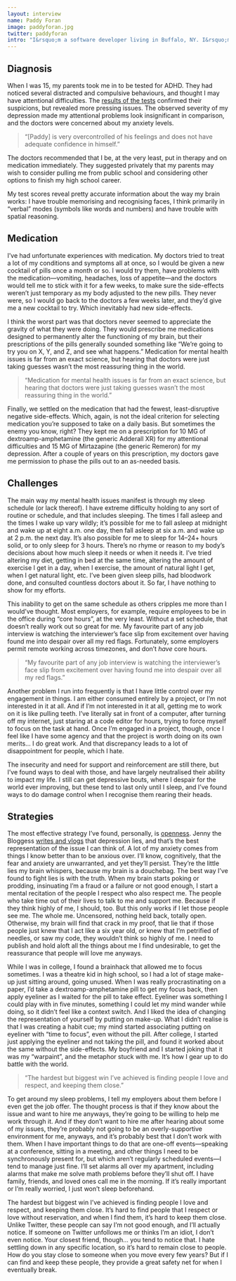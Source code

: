 ```yaml
---
layout: interview
name: Paddy Foran
image: paddyforan.jpg
twitter: paddyforan
intro: "I&rsquo;m a software developer living in Buffalo, NY. I&rsquo;m 23 years old. I [write](http://paddy.io/posts), I [talk](http://paddy.io/talks), and I [make things](https://github.com/paddyforan)."
---
```


## Diagnosis

When I was 15, my parents took me in to be tested for ADHD. They had noticed several distracted and compulsive behaviours, and thought I may have attentional difficulties. The [results of the tests](http://www.scribd.com/doc/77822500/Psych-Evaluation) confirmed their suspicions, but revealed more pressing issues. The observed severity of my depression made my attentional problems look insignificant in comparison, and the doctors were concerned about my anxiety levels.

> &ldquo;[Paddy] is very overcontrolled of his feelings and does not have adequate confidence in himself.&rdquo;

The doctors recommended that I be, at the very least, put in therapy and on medication immediately. They suggested privately that my parents may wish to consider pulling me from public school and considering other options to finish my high school career.

My test scores reveal pretty accurate information about the way my brain works: I have trouble memorising and recognising faces, I think primarily in &ldquo;verbal&rdquo; modes (symbols like words and numbers) and have trouble with spatial reasoning.

## Medication

I&rsquo;ve had unfortunate experiences with medication. My doctors tried to treat a lot of my conditions and symptoms all at once, so I would be given a new cocktail of pills once a month or so. I would try them, have problems with the medication&mdash;vomiting, headaches, loss of appetite&mdash;and the doctors would tell me to stick with it for a few weeks, to make sure the side-effects weren&rsquo;t just temporary as my body adjusted to the new pills. They never were, so I would go back to the doctors a few weeks later, and they&rsquo;d give me a new cocktail to try. Which inevitably had new side-effects.

I think the worst part was that doctors never seemed to appreciate the gravity of what they were doing. They would prescribe me medications designed to permanently alter the functioning of my brain, but their prescriptions of the pills generally sounded something like &ldquo;We&rsquo;re going to try you on X, Y, and Z, and see what happens.&rdquo; Medication for mental health issues is far from an exact science, but hearing that doctors were just taking guesses wasn&rsquo;t the most reassuring thing in the world.

> &ldquo;Medication for mental health issues is far from an exact science, but hearing that doctors were just taking guesses wasn&rsquo;t the most reassuring thing in the world.&rdquo;

Finally, we settled on the medication that had the fewest, least-disruptive negative side-effects. Which, again, is not the ideal criterion for selecting medication you&rsquo;re supposed to take on a daily basis. But sometimes the enemy you know, right? They kept me on a prescription for 10 MG of dextroamp-amphetamine (the generic Adderall XR) for my attentional difficulties and 15 MG of Mirtazapine (the generic Remeron) for my depression. After a couple of years on this prescription, my doctors gave me permission to phase the pills out to an as-needed basis.

## Challenges

The main way my mental health issues manifest is through my sleep schedule (or lack thereof). I have extreme difficulty holding to any sort of routine or schedule, and that includes sleeping. The times I fall asleep and the times I wake up vary wildly; it&rsquo;s possible for me to fall asleep at midnight and wake up at eight a.m. one day, then fall asleep at six a.m. and wake up at 2 p.m. the next day. It&rsquo;s also possible for me to sleep for 14&ndash;24+ hours solid, or to only sleep for 3 hours. There&rsquo;s no rhyme or reason to my body&rsquo;s decisions about how much sleep it needs or when it needs it. I&rsquo;ve tried altering my diet, getting in bed at the same time, altering the amount of exercise I get in a day, when I exercise, the amount of natural light I get, when I get natural light, etc. I&rsquo;ve been given sleep pills, had bloodwork done, and consulted countless doctors about it. So far, I have nothing to show for my efforts.

This inability to get on the same schedule as others cripples me more than I would&rsquo;ve thought. Most employers, for example, require employees to be in the office during &ldquo;core hours&rdquo;, at the very least. Without a set schedule, that doesn&rsquo;t really work out so great for me. My favourite part of any job interview is watching the interviewer&rsquo;s face slip from excitement over having found me into despair over all my red flags. Fortunately, some employers permit remote working across timezones, and don&rsquo;t _have_ core hours.

> &ldquo;My favourite part of any job interview is watching the interviewer&rsquo;s face slip from excitement over having found me into despair over all my red flags.&rdquo;

Another problem I run into frequently is that I have little control over my engagement in things. I am either consumed entirely by a project, or I&rsquo;m not interested in it at all. And if I&rsquo;m not interested in it at all, getting me to work on it is like pulling teeth. I&rsquo;ve literally sat in front of a computer, after turning off my internet, just staring at a code editor for hours, trying to force myself to focus on the task at hand. Once I&rsquo;m engaged in a project, though, once I feel like I have some agency and that the project is worth doing on its own merits&hellip; I do great work. And that discrepancy leads to a lot of disappointment for people, which I hate.

The insecurity and need for support and reinforcement are still there, but I&rsquo;ve found ways to deal with those, and have largely neutralised their ability to impact my life. I still can get depressive bouts, where I despair for the world ever improving, but these tend to last only until I sleep, and I&rsquo;ve found ways to do damage control when I recognise them rearing their heads.

## Strategies

The most effective strategy I&rsquo;ve found, personally, is [openness](http://paddy.io/posts/open-web). Jenny the Bloggess [writes and vlogs](http://thebloggess.com/2012/04/depression-lies/) that depression lies, and that&rsquo;s the best representation of the issue I can think of. A lot of my anxiety comes from things I know better than to be anxious over. I&rsquo;ll know, cognitively, that the fear and anxiety are unwarranted, and yet they&rsquo;ll persist. They&rsquo;re the little lies my brain whispers, because my brain is a douchebag. The best way I&rsquo;ve found to fight lies is with the truth. When my brain starts poking or prodding, insinuating I&rsquo;m a fraud or a failure or not good enough, I start a mental recitation of the people I respect who also respect me. The people who take time out of their lives to talk to me and support me. Because if they think highly of me, I should, too. But this only works if I let those people see me. The whole me. Uncensored, nothing held back, totally open. Otherwise, my brain will find that crack in my proof, that lie that if those people just knew that I act like a six year old, or knew that I&rsquo;m petrified of needles, or saw my code, they wouldn&rsquo;t think so highly of me. I need to publish and hold aloft all the things about me I find undesirable, to get the reassurance that people will love me anyways.

While I was in college, I found a brainhack that allowed me to focus sometimes. I was a theatre kid in high school, so I had a lot of stage make-up just sitting around, going unused. When I was really procrastinating on a paper, I&rsquo;d take a dextroamp-amphetamine pill to get my focus back, then apply eyeliner as I waited for the pill to take effect. Eyeliner was something I could play with in five minutes, something I could let my mind wander while doing, so it didn&rsquo;t feel like a context switch. And I liked the idea of changing the representation of yourself by putting on make-up. What I didn&rsquo;t realise is that I was creating a habit cue; my mind started associating putting on eyeliner with &ldquo;time to focus&rdquo;, even without the pill. After college, I started just applying the eyeliner and not taking the pill, and found it worked about the same without the side-effects. My boyfriend and I started joking that it was my &ldquo;warpaint&rdquo;, and the metaphor stuck with me. It&rsquo;s how I gear up to do battle with the world.

> &ldquo;The hardest but biggest win I&rsquo;ve achieved is finding people I love and respect, and keeping them close.&rdquo;

To get around my sleep problems, I tell my employers about them before I even get the job offer. The thought process is that if they know about the issue and want to hire me anyways, they&rsquo;re going to be willing to help me work through it. And if they don&rsquo;t want to hire me after hearing about some of my issues, they&rsquo;re probably not going to be an overly-supportive environment for me, anyways, and it&rsquo;s probably best that I don&rsquo;t work with them. When I have important things to do that are one-off events&mdash;speaking at a conference, sitting in a meeting, and other things I need to be synchronously present for, but which aren&rsquo;t regularly scheduled events&mdash;I tend to manage just fine. I&rsquo;ll set alarms all over my apartment, including alarms that make me solve math problems before they&rsquo;ll shut off. I have family, friends, and loved ones call me in the morning. If it&rsquo;s really important or I&rsquo;m really worried, I just won&rsquo;t sleep beforehand.

The hardest but biggest win I&rsquo;ve achieved is finding people I love and respect, and keeping them close. It&rsquo;s hard to find people that I respect or love without reservation, and when I find them, it&rsquo;s hard to keep them close. Unlike Twitter, these people can say I&rsquo;m not good enough, and I&rsquo;ll actually notice. If someone on Twitter unfollows me or thinks I&rsquo;m an idiot, I don&rsquo;t even notice. Your closest friend, though&hellip; you tend to notice that. I hate settling down in any specific location, so it&rsquo;s hard to remain close to people. How do you stay close to someone when you move every few years? But if I can find and keep these people, they provide a great safety net for when I eventually break.
